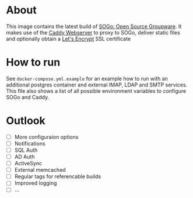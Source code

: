 # About

This image contains the latest build of [SOGo: Open Source Groupware](https://sogo.nu/). It makes use of the [Caddy Webserver](https://caddyserver.com/) to proxy to SOGo, deliver static files and optionally obtain a [Let's Encrypt](https://letsencrypt.org/) SSL certificate

# How to run

See `docker-compose.yml.example` for an example how to run with an additional postgres container and external IMAP, LDAP and SMTP services. This file also shows a list of all possible environment variables to configure SOGo and Caddy.

# Outlook

- [ ] More configuraion options
 - [ ] Notifications
 - [ ] SQL Auth
 - [ ] AD Auth
 - [ ] ActiveSync
- [ ] External memcached
- [ ] Regular tags for referencable builds
- [ ] Improved logging
- [ ] …
